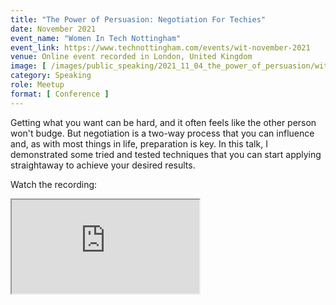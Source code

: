 ```yaml
---
title: "The Power of Persuasion: Negotiation For Techies"
date: November 2021
event_name: "Women In Tech Nottingham"
event_link: https://www.technottingham.com/events/wit-november-2021
venue: Online event recorded in London, United Kingdom
image: [ /images/public_speaking/2021_11_04_the_power_of_persuasion/wit_notts_the_power_of_persuasion_speaker_card.jpg ]
category: Speaking
role: Meetup
format: [ Conference ]
---
```


Getting what you want can be hard, and it often feels like the other person won't budge.  But negotiation is a two-way process that you can influence and, as with most things in life, preparation is key.  In this talk, I demonstrated some tried and tested techniques that you can start applying straightaway to achieve your desired results.

Watch the recording:

<div class="embed-responsive embed-responsive-16by9">
  <iframe class="embed-responsive-item" src="https://www.youtube.com/embed/s8oCwvzKETg" allowfullscreen></iframe>
</div><br/>
